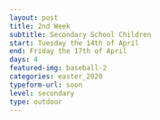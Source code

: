 ```yaml
---
layout: post
title: 2nd Week
subtitle: Secondary School Children
start: Tuesday the 14th of April
end: Friday the 17th of April
days: 4
featured-img: baseball-2
categories: easter_2020
typeform-url: soon
level: secondary
type: outdoor
---
```

